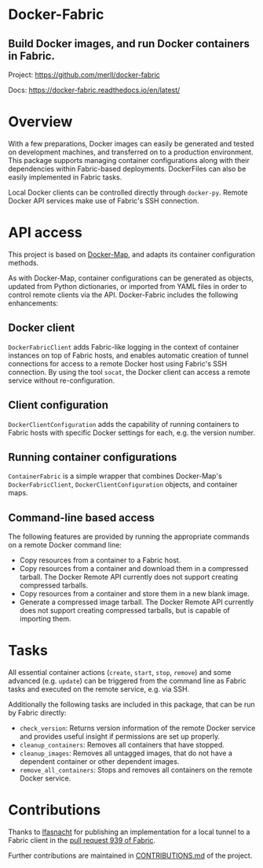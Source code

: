 Docker-Fabric
=============

Build Docker images, and run Docker containers in Fabric.
---------------------------------------------------------

Project: https://github.com/merll/docker-fabric

Docs: https://docker-fabric.readthedocs.io/en/latest/


Overview
========
With a few preparations, Docker images can easily be generated and tested on development
machines, and transferred on to a production environment. This package supports managing
container configurations along with their dependencies within Fabric-based deployments.
DockerFiles can also be easily implemented in Fabric tasks.

Local Docker clients can be controlled directly through ``docker-py``. Remote Docker
API services make use of Fabric's SSH connection.

API access
==========
This project is based on [Docker-Map](https://github.com/merll/docker-map), and adapts
its container configuration methods.

As with Docker-Map, container configurations can be generated as objects, updated from
Python dictionaries, or imported from YAML files in order to control remote clients
via the API. Docker-Fabric includes the following enhancements:

Docker client
-------------
`DockerFabricClient` adds Fabric-like logging in the context of container instances on
top of Fabric hosts, and enables automatic creation of tunnel connections for access to a
remote Docker host using Fabric's SSH connection. By using the tool `socat`, the Docker
client can access a remote service without re-configuration.

Client configuration
--------------------
`DockerClientConfiguration` adds the capability of running containers to Fabric hosts
with specific Docker settings for each, e.g. the version number.

Running container configurations
--------------------------------
`ContainerFabric` is a simple wrapper that combines Docker-Map's `DockerFabricClient`,
`DockerClientConfiguration` objects, and container maps.

Command-line based access
-------------------------
The following features are provided by running the appropriate commands on a remote Docker
command line:

* Copy resources from a container to a Fabric host.
* Copy resources from a container and download them in a compressed tarball. The Docker
  Remote API currently does not support creating compressed tarballs.
* Copy resources from a container and store them in a new blank image.
* Generate a compressed image tarball. The Docker Remote API currently does not support
  creating compressed tarballs, but is capable of importing them.

Tasks
=====
All essential container actions (`create`, `start`, `stop`, `remove`) and some advanced
(e.g. `update`) can be triggered from the command line as Fabric tasks and executed on
the remote service, e.g. via SSH.

Additionally the following tasks are included in this package, that can be run by Fabric
directly:

* `check_version`: Returns version information of the remote Docker service and provides
  useful insight if permissions are set up properly.
* `cleanup_containers`: Removes all containers that have stopped.
* `cleanup_images`: Removes all untagged images, that do not have a dependent container
  or other dependent images.
* `remove_all_containers`: Stops and removes all containers on the remote Docker service.


Contributions
=============
Thanks to [lfasnacht](https://github.com/lfasnacht) for publishing an implementation for
a local tunnel to a Fabric client in the [pull request 939 of Fabric](https://github.com/fabric/fabric/pull/939).

Further contributions are maintained in [CONTRIBUTIONS.md](https://github.com/merll/docker-fabric/blob/master/CONTRIBUTIONS.md) of the project.
